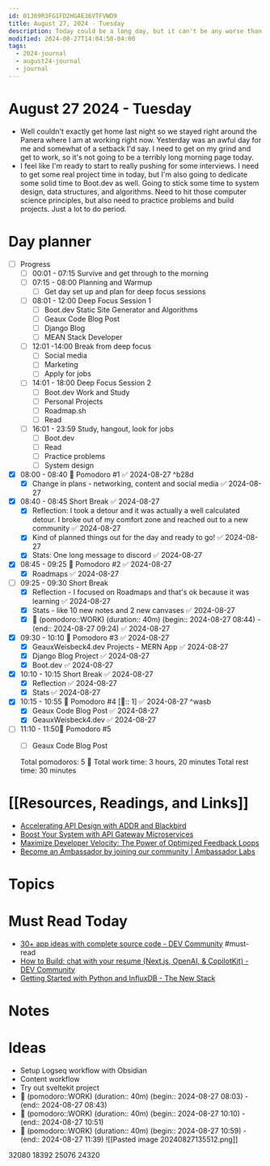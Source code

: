 ```yaml
---
id: 01J69R3FG1FD2HGAE36VTFVWD9
title: August 27, 2024 - Tuesday
description: Today could be a long day, but it can't be any worse than yesterday
modified: 2024-08-27T14:04:50-04:00
tags:
  - 2024-journal
  - august24-journal
  - journal
---
```

# August 27 2024 - Tuesday
- Well couldn't exactly get home last night so we stayed right around the Panera where I am at working right now. Yesterday was an awful day for me and somewhat of a setback I'd say. I need to get on my grind and get to work, so it's not going to be a terribly long morning page today. 
- I feel like I'm ready to start to really pushing for some interviews. I need to get some real project time in today, but I'm also going to dedicate some solid time to Boot.dev as well. Going to stick some time to system design, data structures, and algorithms. Need to hit those computer science principles, but also need to practice problems and build projects. Just a lot to do period.

# Day planner
- [ ] Progress 
	- [ ] 00:01 - 07:15 Survive and get through to the morning
	- [ ] 07:15 - 08:00 Planning and Warmup
		- [ ] Get day set up and plan for deep focus sessions
	- [ ] 08:01 - 12:00 Deep Focus Session 1
		- [ ] Boot.dev Static Site Generator and Algorithms
		- [ ] Geaux Code Blog Post
		- [ ] Django Blog
		- [ ] MEAN Stack Developer
	- [ ] 12:01 -14:00 Break from deep focus
		- [ ] Social media 
		- [ ] Marketing 
		- [ ] Apply for jobs
	- [ ] 14:01 - 18:00 Deep Focus Session 2
		- [ ] Boot.dev Work and Study
		- [ ] Personal Projects
		- [ ] Roadmap.sh
		- [ ] Read
	- [ ] 16:01 - 23:59 Study, hangout, look for jobs
		- [ ] Boot.dev
		- [ ] Read
		- [ ] Practice problems
		- [ ] System design

- [x] 08:00 - 08:40 🍅 Pomodoro #1 ✅ 2024-08-27 ^b28d
	- [x] Change in plans - networking, content and social media ✅ 2024-08-27
- [x] 08:40 - 08:45 Short Break ✅ 2024-08-27
	- [x] Reflection: I took a detour and it was actually a well calculated detour. I broke out of my comfort zone and reached out to a new community ✅ 2024-08-27
	- [x] Kind of planned things out for the day and ready to go! ✅ 2024-08-27
	- [x] Stats: One long message to discord ✅ 2024-08-27
- [x] 08:45 - 09:25 🍅 Pomodoro #2 ✅ 2024-08-27
	- [x] Roadmaps ✅ 2024-08-27
- [ ] 09:25 - 09:30 Short Break
	- [x] Reflection - I focused on Roadmaps and that's ok because it was learning ✅ 2024-08-27
	- [x] Stats - like 10 new notes and 2 new canvases ✅ 2024-08-27
	- [x] 🍅 (pomodoro::WORK) (duration:: 40m) (begin:: 2024-08-27 08:44) - (end:: 2024-08-27 09:24) ✅ 2024-08-27
- [x] 09:30 - 10:10 🍅 Pomodoro #3 ✅ 2024-08-27
	- [x] GeauxWeisbeck4.dev Projects - MERN App ✅ 2024-08-27
	- [x] Django Blog Project ✅ 2024-08-27
	- [x] Boot.dev ✅ 2024-08-27
- [x] 10:10 - 10:15 Short Break ✅ 2024-08-27
	- [x] Reflection ✅ 2024-08-27
	- [x] Stats ✅ 2024-08-27
- [x] 10:15 - 10:55 🍅 Pomodoro #4 [🍅:: 1] ✅ 2024-08-27 ^wasb
	- [x] Geaux Code Blog Post ✅ 2024-08-27
	- [x] GeauxWeisbeck4.dev ✅ 2024-08-27
- [ ] 11:10 - 11:50🍅  Pomodoro #5
	- [ ] Geaux Code Blog Post


  Total pomodoros: 5 🍅
  Total work time: 3 hours, 20 minutes
  Total rest time: 30 minutes

# [[Resources, Readings, and Links]]
- [Accelerating API Design with ADDR and Blackbird](https://www.getambassador.io/accelerating-api-design-with-addr-and-blackbird)
- [Boost Your System with API Gateway Microservices](https://www.getambassador.io/blog/api-gateway-microservices-architecture-optimization)
- [Maximize Developer Velocity: The Power of Optimized Feedback Loops](https://www.getambassador.io/blog/boost-developer-velocity-optimizing-feedback-loops)
- [Become an Ambassador by joining our community | Ambassador Labs](https://www.getambassador.io/ambassador-community-advocates)
# Topics

# Must Read Today
- [30+ app ideas with complete source code - DEV Community](https://dev.to/copilotkit/30-app-ideas-with-complete-source-code-5f76) #must-read
- [How to Build: chat with your resume (Next.js, OpenAI, & CopilotKit) - DEV Community](https://dev.to/copilotkit/how-to-build-the-with-nextjs-openai-1mhb)
- [Getting Started with Python and InfluxDB - The New Stack](https://thenewstack.io/getting-started-with-python-and-influxdb/)

# Notes

# Ideas
- Setup Logseq workflow with Obsidian
- Content workflow
- Try out sveltekit project
- 🍅 (pomodoro::WORK) (duration:: 40m) (begin:: 2024-08-27 08:03) - (end:: 2024-08-27 08:43)
- 🍅 (pomodoro::WORK) (duration:: 40m) (begin:: 2024-08-27 10:10) - (end:: 2024-08-27 10:51)
- 🍅 (pomodoro::WORK) (duration:: 40m) (begin:: 2024-08-27 10:59) - (end:: 2024-08-27 11:39)
![[Pasted image 20240827135512.png]]

32080
18392
25076
24320